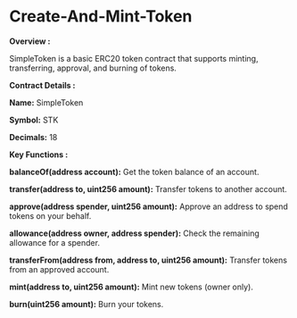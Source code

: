 # Create-And-Mint-Token

**Overview :**

SimpleToken is a basic ERC20 token contract that supports minting, transferring, approval, and burning of tokens.


**Contract Details :**

**Name:** SimpleToken

**Symbol:** STK

**Decimals:** 18


**Key Functions :**

**balanceOf(address account):** Get the token balance of an account.

**transfer(address to, uint256 amount):** Transfer tokens to another account.

**approve(address spender, uint256 amount):** Approve an address to spend tokens on your behalf.

**allowance(address owner, address spender):** Check the remaining allowance for a spender.

**transferFrom(address from, address to, uint256 amount):** Transfer tokens from an approved account.

**mint(address to, uint256 amount):** Mint new tokens (owner only).

**burn(uint256 amount):** Burn your tokens.
